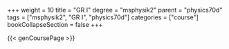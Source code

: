 +++
weight = 10
title = "GR I"
degree = "msphysik2"
parent = "physics70d"
tags = ["msphysik2", "GR I", "physics70d"]
categories = ["course"]
bookCollapseSection = false
+++

{{< genCoursePage >}}
